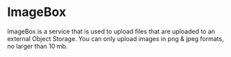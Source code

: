 # ImageBox
ImageBox is a service that is used to upload files that are uploaded to an external Object Storage. You can only upload images in png & jpeg formats, no larger than 10 mb.
